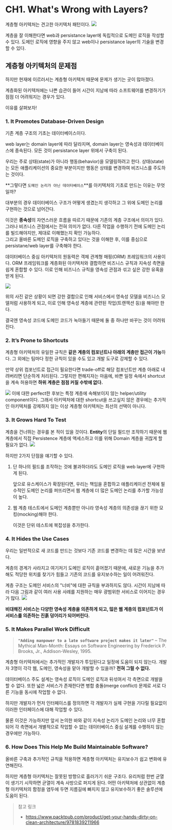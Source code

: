 # CH1. What's Wrong with Layers?

계층형 아키텍처는 견고한 아키텍처 패턴이다.
![](https://images.velog.io/images/ayoung0073/post/5af0d85d-2bc4-4c69-a341-8344333b3897/image.png)

계층을 잘 이해한다면 web과 persistance layer에 독립적으로 도메인 로직을 작성할 수 있다. 
도메인 로직에 영향을 주지 않고 web이나 persistance layer의 기술을 변경할 수 있다.

## 계층형 아키텍처의 문제점

하지만 현재에 이르러서는 계층형 아키텍처 때문에 문제가 생기는 곳이 많아졌다.

계층화된 아키텍처에는 나쁜 습관이 들어 시간이 지남에 따라 소프트웨어를 변경하기가 점점 더 어려워지는 경우가 있다.

이유를 살펴보자!

### 1. It Promotes Database-Driven Design

기존 계층 구조의 기초는 데이터베이스이다.

web layer는 domain layer에 따라 달라지며, domain layer는 영속성과 데이터베이스에 종속된다. 
모든 것이 persistance layer 위에서 구축이 된다.

우리는 주로 상태(state)가 아니라 행동(behavior)을 모델링하려고 한다. 상태(state)는 모든 애플리케이션의 중요한 부분이지만 행동은 상태를 변경하여 비즈니스를 주도하는 것이다.

**그렇다면 `도메인 논리가 아닌 데이터베이스`**를 아키텍처의 기초로 만드는 이유는 무엇일까?

대부분의 경우 데이터베이스 구조가 어떻게 생겼는지 생각하고 그 위에 도메인 논리를 구현하는 것으로 넘어간다.

이것은 **종속성**의 자연스러운 흐름을 따르기 때문에 기존의 계층 구조에서 의미가 있다.<br> 
그러나 비즈니스 관점에서는 전혀 의미가 없다. 다른 작업을 수행하기 전에 도메인 논리를 빌드해야지만, 제대로 이해했는지 확인 가능하다.<br> 
그리고 올바른 도메인 로직을 구축하고 있다는 것을 이해한 후, 이를 중심으로 persistane/web layer를 구축해야 한다.

데이터베이스 중심 아키텍처의 원동력은 객체 관계형 매핑(ORM) 프레임워크의 사용이다. 
ORM 프레임워크를 계층화된 아키텍처와 결합하면 비즈니스 규칙과 지속성 측면을 쉽게 혼합할 수 있다. 이로 인해 비즈니스 규칙을 영속성 관점과 섞고 싶은 강한 유혹을 받게 된다.



![](https://images.velog.io/images/ayoung0073/post/949282a8-7a5f-4ca5-b275-c67860a8ff61/image.png)

위의 사진 같은 상황이 되면 강한 결합으로 인해 서비스에서 영속성 모델을 비즈니스 모델처럼 사용하게 되고, 이로 인해 영속성 계층에 관련된 작업(트랜잭션 등)을 해야만 한다.

결국엔 영속성 코드에 도메인 코드가 녹아들기 때문에 둘 중 하나만 바꾸는 것이 어려워진다.

### 2. It’s Prone to Shortcuts

계층형 아키텍처의 유일한 규칙은 **같은 계층의 컴포넌트나 아래의 계층만 접근이 가능**하다. 그 외에는 팀마다 정한 규칙이 있을 수도 있고 개발 도구로 강제할 수 있다.

만약 상위 컴포넌트로 접근이 필요한다면 trade-off로 해당 컴포넌트만 계층 아래로 내려버리면 단순하게 처리된다. 그렇지만 편해지자는 마음에, 바쁜 일정 속에서 shortcut을 계속 허용하면 **하위 계층은 점점 커질 수밖에 없다.**

![](https://images.velog.io/images/ayoung0073/post/f9d3a488-428a-4311-b203-b6e476742434/image.png)
이에 대한 perfect한 후보는 특정 계층에 속해보이지 않는 helper/utility component이다. 그래서 아키텍처에 대한 shortcut을 쓰고싶지 않은 경우에는 추가적인 아키텍처를 강제하지 않는 이상 계층형 아키텍처는 최선의 선택이 아니다.

### 3. It Grows Hard To Test

계층을 건너뛰는 경우를 본 적이 있을 것이다. **Entity**의 단일 필드만 조작하기 때문에 웹 계층에서 직접 Persistence 계층에 액세스하고 이를 위해 Domain 계층을 귀찮게 할 필요가 없다.
![](https://images.velog.io/images/ayoung0073/post/7ef0302a-3294-4943-9d5d-571a3eeda914/image.png)

하지만 2가지 단점을 얘기할 수 있다.

1. 단 하나의 필드를 조작하는 것에 불과하더라도 도메인 로직을 web layer에 구현하게 된다.

   앞으로 유스케이스가 확장된다면, 우리는 책임을 혼합하고 애플리케이션 전체에 필수적인 도메인 논리를 퍼뜨리면서 웹 계층에 더 많은 도메인 논리를 추가할 가능성이 높다.

2. 웹 계층 테스트에서 도메인 계층뿐만 아니라 영속성 계층의 의존성을 끊기 위한 모킹(mocking)해야 한다.

   이것은 단위 테스트에 복잡성을 추가한다.


### 4. **It Hides the Use Cases**

우리는 일반적으로 새 코드를 만드는 것보다 기존 코드를 변경하는 데 많은 시간을 보낸다.

계층의 경계가 사라지고 여기저기 도메인 로직이 흩어졌기 때문에, 새로운 기능을 추가해도 적당한 위치를 찾기가 힘들고 기존의 코드를 유지보수하는 일이 어려워진다.

계층 구조는 도메인 서비스의 "너비"에 대한 규칙을 부과하지도 않다. 시간이 지남에 따라 다음 그림과 같이 여러 사용 사례를 지원하는 매우 광범위한 서비스로 이어지는 경우가 많다.
![](https://images.velog.io/images/ayoung0073/post/4b29bd15-608c-49bc-b901-caddcc01b637/image.png)

**비대해진 서비스는 다양한 영속성 계층을 의존하게 되고, 많은 웹 계층의 컴포넌트가 이 서비스를 의존하는 진흙 덩어리가 되어버린다.**

### 5. **It Makes Parallel Work Difficult**

> **`"Adding manpower to a late software project makes it later"`**
– The Mythical Man-Month: Essays on Software Engineering by Frederick P. Brooks, Jr., Addison-Wesley, 1995.
>

계층형 아키텍처에서는 추가적인 개발자가 투입된다고 일정에 도움이 되지 않는다. 개발자 3명이 각각 웹, 도메인, 영속성을 맡아 개발할 수 있을까? **전혀 그럴 수 없다.**

데이터베이스 주도 설계는 영속성 로직이 도메인 로직과 뒤섞여서 각 측면으로 개발을 할 수 없다. 또한 넓은 서비스가 존재한다면 병합 충돌(merge conflict) 문제로 서로 다른 기능을 동시에 작업할 수 없다.

하지만 개발자가 먼저 인터페이스를 정의하면 각 개발자가 실제 구현을 기다릴 필요없이 이러한 인터페이스에 대해 작업할 수 있다.

물론 이것은 가능하지만 앞서 논의한 바와 같이 지속성 논리가 도메인 논리와 너무 혼합되어 각 측면에서 개별적으로 작업할 수 없는 데이터베이스 중심 설계를 수행하지 않는 경우에만 가능하다.

### 6. **How Does This Help Me Build Maintainable Software?**

올바른 구축과 추가적인 규칙을 적용하면 계층형 아키텍처는 유지보수가 쉽고 변화에 유연해진다.

하지만 계층형 아키텍처는 잘못된 방향으로 흘러가기 쉬운 구조다. 유리처럼 한번 균열이 생기기 시작하면 균열이 계속 사방으로 퍼지게 된다. 어떤 아키텍처에 상관없이 계층형 아키텍처의 함정을 염두에 두면 지름길에 빠지지 않고 유지보수하기 좋은 솔루션에 도움이 된다.

> 참고 링크
> - https://www.packtpub.com/product/get-your-hands-dirty-on-clean-architecture/9781839211966